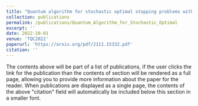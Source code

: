 ```yaml
---
title: "Quantum algorithm for stochastic optimal stopping problems with applications in finance"
collection: publications
permalink: /publications/Quantum_Algorithm_for_Stochastic_Optimal
excerpt: ''
date: 2022-10-01
venue: 'TQC2022'
paperurl: 'https://arxiv.org/pdf/2111.15332.pdf'
citation: ''
---
```


The contents above will be part of a list of publications, if the user clicks the link for the publication than the contents of section will be rendered as a full page, allowing you to provide more information about the paper for the reader. When publications are displayed as a single page, the contents of the above "citation" field will automatically be included below this section in a smaller font.
